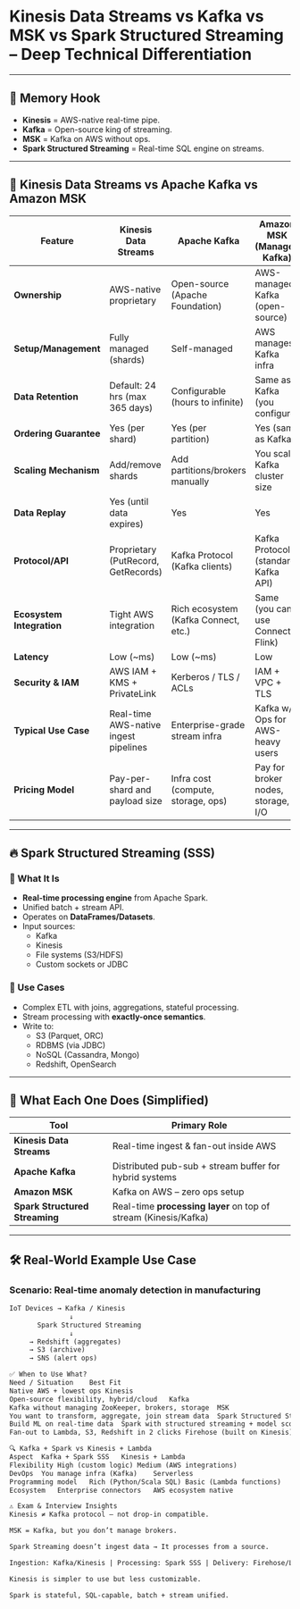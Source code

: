 # Kinesis Data Streams vs Kafka vs MSK vs Spark Structured Streaming – Deep Technical Differentiation

---

## 🧠 Memory Hook

- **Kinesis** = AWS-native real-time pipe.
- **Kafka** = Open-source king of streaming.
- **MSK** = Kafka on AWS without ops.
- **Spark Structured Streaming** = Real-time SQL engine on streams.

---

## 🔁 Kinesis Data Streams vs Apache Kafka vs Amazon MSK

| Feature                    | Kinesis Data Streams                     | Apache Kafka                         | Amazon MSK (Managed Kafka)          |
|----------------------------|------------------------------------------|--------------------------------------|--------------------------------------|
| **Ownership**              | AWS-native proprietary                   | Open-source (Apache Foundation)      | AWS-managed Kafka (open-source)      |
| **Setup/Management**       | Fully managed (shards)                   | Self-managed                         | AWS manages Kafka infra              |
| **Data Retention**         | Default: 24 hrs (max 365 days)           | Configurable (hours to infinite)     | Same as Kafka (you configure)        |
| **Ordering Guarantee**     | Yes (per shard)                          | Yes (per partition)                  | Yes (same as Kafka)                  |
| **Scaling Mechanism**      | Add/remove shards                        | Add partitions/brokers manually      | You scale Kafka cluster size         |
| **Data Replay**            | Yes (until data expires)                 | Yes                                  | Yes                                  |
| **Protocol/API**           | Proprietary (PutRecord, GetRecords)      | Kafka Protocol (Kafka clients)       | Kafka Protocol (standard Kafka API)  |
| **Ecosystem Integration**  | Tight AWS integration                    | Rich ecosystem (Kafka Connect, etc.) | Same (you can use Connect, Flink)    |
| **Latency**                | Low (~ms)                                | Low (~ms)                            | Low                                  |
| **Security & IAM**         | AWS IAM + KMS + PrivateLink              | Kerberos / TLS / ACLs                | IAM + VPC + TLS                      |
| **Typical Use Case**       | Real-time AWS-native ingest pipelines    | Enterprise-grade stream infra        | Kafka w/o Ops for AWS-heavy users    |
| **Pricing Model**          | Pay-per-shard and payload size           | Infra cost (compute, storage, ops)   | Pay for broker nodes, storage, I/O   |

---

## 🔥 Spark Structured Streaming (SSS)

### 🧾 What It Is
- **Real-time processing engine** from Apache Spark.
- Unified batch + stream API.
- Operates on **DataFrames/Datasets**.
- Input sources:
  - Kafka
  - Kinesis
  - File systems (S3/HDFS)
  - Custom sockets or JDBC

### 🧰 Use Cases
- Complex ETL with joins, aggregations, stateful processing.
- Stream processing with **exactly-once semantics**.
- Write to:
  - S3 (Parquet, ORC)
  - RDBMS (via JDBC)
  - NoSQL (Cassandra, Mongo)
  - Redshift, OpenSearch

---

## 🧠 What Each One Does (Simplified)

| Tool                     | Primary Role                                              |
|--------------------------|-----------------------------------------------------------|
| **Kinesis Data Streams** | Real-time ingest & fan-out inside AWS                     |
| **Apache Kafka**         | Distributed pub-sub + stream buffer for hybrid systems    |
| **Amazon MSK**           | Kafka on AWS – zero ops setup                             |
| **Spark Structured Streaming** | Real-time **processing layer** on top of stream (Kinesis/Kafka) |

---

## 🛠 Real-World Example Use Case

### Scenario: Real-time anomaly detection in manufacturing

```txt
IoT Devices → Kafka / Kinesis
               ↓
       Spark Structured Streaming
               ↓
     → Redshift (aggregates)
     → S3 (archive)
     → SNS (alert ops)

✅ When to Use What?
Need / Situation	Best Fit
Native AWS + lowest ops	Kinesis
Open-source flexibility, hybrid/cloud	Kafka
Kafka without managing ZooKeeper, brokers, storage	MSK
You want to transform, aggregate, join stream data	Spark Structured Streaming
Build ML on real-time data	Spark with structured streaming + model scoring
Fan-out to Lambda, S3, Redshift in 2 clicks	Firehose (built on Kinesis)

🔍 Kafka + Spark vs Kinesis + Lambda
Aspect	Kafka + Spark SSS	Kinesis + Lambda
Flexibility	High (custom logic)	Medium (AWS integrations)
DevOps	You manage infra (Kafka)	Serverless
Programming model	Rich (Python/Scala SQL)	Basic (Lambda functions)
Ecosystem	Enterprise connectors	AWS ecosystem native

⚠️ Exam & Interview Insights
Kinesis ≠ Kafka protocol — not drop-in compatible.

MSK = Kafka, but you don’t manage brokers.

Spark Streaming doesn’t ingest data → It processes from a source.

Ingestion: Kafka/Kinesis | Processing: Spark SSS | Delivery: Firehose/Lambda

Kinesis is simpler to use but less customizable.

Spark is stateful, SQL-capable, batch + stream unified.

